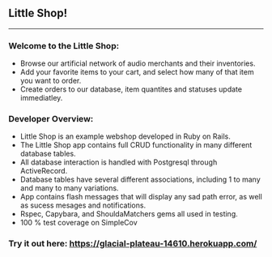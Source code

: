 ## Little Shop! 
***************

### Welcome to the Little Shop: 

* Browse our artificial network of audio merchants and their inventories.
* Add your favorite items to your cart, and select how many of that item you want to order.
* Create orders to our database, item quantites and statuses update immediatley. 

### Developer Overview:
* Little Shop is an example webshop developed in Ruby on Rails. 
* The Little Shop app contains full CRUD functionality in many different database tables. 
* All database interaction is handled with Postgresql through ActiveRecord.
* Database tables have several different associations, including 1 to many and many to many variations. 
* App contains flash messages that will display any sad path error, as well as sucess mesages and notifications. 
* Rspec, Capybara, and ShouldaMatchers gems all used in testing. 
* 100 % test coverage on SimpleCov

### Try it out here: https://glacial-plateau-14610.herokuapp.com/
